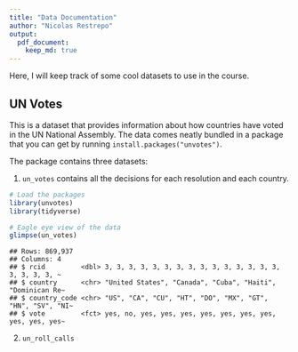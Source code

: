 ```yaml
---
title: "Data Documentation"
author: "Nicolas Restrepo"
output: 
  pdf_document:
    keep_md: true
---
```




Here, I will keep track of some cool datasets to use in the course. 

## UN Votes 

This is a dataset that provides information about how countries have voted in the UN National Assembly. The data comes neatly bundled in a package that you can get by running `install.packages("unvotes")`.

The package contains three datasets: 

1) `un_votes` contains all the decisions for each resolution and each country. 


```r
# Load the packages
library(unvotes)
library(tidyverse)

# Eagle eye view of the data
glimpse(un_votes)
```

```
## Rows: 869,937
## Columns: 4
## $ rcid         <dbl> 3, 3, 3, 3, 3, 3, 3, 3, 3, 3, 3, 3, 3, 3, 3, 3, 3, 3, 3, ~
## $ country      <chr> "United States", "Canada", "Cuba", "Haiti", "Dominican Re~
## $ country_code <chr> "US", "CA", "CU", "HT", "DO", "MX", "GT", "HN", "SV", "NI~
## $ vote         <fct> yes, no, yes, yes, yes, yes, yes, yes, yes, yes, yes, yes~
```

2) `un_roll_calls`

